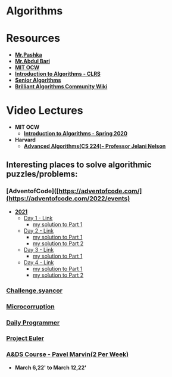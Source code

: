 # Algorithms
# Resources
+ [**Mr.Pashka**](https://www.youtube.com/watch?v=oWgLjhM-6XE&list=PLrS21S1jm43igE57Ye_edwds_iL7ZOAG4&ab_channel=PavelMavrinPavelMavrin)
+ [**Mr.Abdul Bari**](https://www.youtube.com/watch?v=0IAPZzGSbME&list=PLDN4rrl48XKpZkf03iYFl-O29szjTrs_O&ab_channel=AbdulBariAbdulBari)
+ [**MIT OCW**](https://ocw.mit.edu/courses/electrical-engineering-and-computer-science/6-006-introduction-to-algorithms-fall-2011/lecture-videos/lecture-1-algorithmic-thinking-peak-finding/)
+ **[Introduction to Algorithms - CLRS](https://www.amazon.com/Introduction-Algorithms-3rd-MIT-Press/dp/0262033844)**
+ **[Senior Algorithms](https://opendsa.cs.vt.edu/ODSA/Books/CS4104/html/index.html)**
+ **[Brilliant Algorithms Community Wiki](https://brilliant.org/computer-science/?subtopic=algorithms&chapter=sorts)**

# Video Lectures
+ **MIT OCW**
   + **[Introduction to Algorithms - Spring 2020](https://ocw.mit.edu/courses/electrical-engineering-and-computer-science/6-006-introduction-to-algorithms-spring-2020/lecture-videos/)**
+ **Harvard**
   + **[Advanced Algorithms(CS 224)- Professor Jelani Nelson](http://people.seas.harvard.edu/~minilek/cs224/fall14/lec.html)**

## Interesting places to solve algorithmic puzzles/problems:
  ### [**AdventofCode**]([https://adventofcode.com/](https://adventofcode.com/2022/events)
   + [**2021**](https://adventofcode.com/2021)
     + [Day 1 - Link](https://adventofcode.com/2021/day/1)
       + [my solution to Part 1](https://github.com/SyedT1/Algorithms/blob/main/AdventOfCode/2021/1.cpp)
     + [Day 2 - Link](https://adventofcode.com/2021/day/2)
       + [my solution to Part 1](https://github.com/SyedT1/Algorithms/blob/main/AdventOfCode/2021/day2_1.cpp)
       + [my solution to Part 2](https://github.com/SyedT1/Algorithms/blob/main/AdventOfCode/2021/day2_2.cpp)
     + [Day 3 - Link](https://adventofcode.com/2021/day/3)
       + [my solution to Part 1](https://github.com/SyedT1/Algorithms/blob/main/AdventOfCode/2021/day3_1.cpp)
     + [Day 4 - Link](https://adventofcode.com/2021/day/4)
       + [my solution to Part 1](https://github.com/SyedT1/Algorithms/blob/main/AdventOfCode/2021/day4_1.cpp)
       + [my solution to Part 2](https://github.com/SyedT1/Algorithms/blob/main/AdventOfCode/2021/day%204_2.cpp)
  ### [**Challenge.syancor**](https://challenge.synacor.com/)
  ### [**Microcorruption**](https://microcorruption.com/login)
  ### [**Daily Programmer**](https://www.reddit.com/r/dailyprogrammer/)
  ### [**Project Euler**](https://projecteuler.net/)
  ### [**A&DS Course - Pavel Marvin(2 Per Week)**](https://www.youtube.com/watch?v=oWgLjhM-6XE&list=PLrS21S1jm43igE57Ye_edwds_iL7ZOAG4&index=1)
  + **March 6,22' to March 12,22'**
